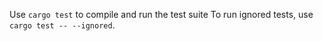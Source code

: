 Use `cargo test` to compile and run the test suite
To run ignored tests, use `cargo test -- --ignored`.

